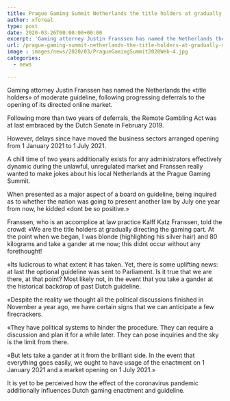```yaml
---
title: Prague Gaming Summit Netherlands the title holders at gradually managing the gaming area
author: xforeal 
type: post
date: 2020-03-26T00:00:00+00:00
excerpt: 'Gaming attorney Justin Franssen has named the Netherlands the "title holders" of moderate guideline, following progressing deferrals to the opening of its managed online market '
url: /prague-gaming-summit-netherlands-the-title-holders-at-gradually-managing-the-gaming-area/
image : images/news/2020/03/PragueGamingSummit2020Web-4.jpg
categories:
  - news

---
```

Gaming attorney Justin Franssen has named the Netherlands the &#171;title holders&#187; of moderate guideline, following progressing deferrals to the opening of its directed online market. 

Following more than two years of deferrals, the Remote Gambling Act was at last embraced by the Dutch Senate in February 2019. 

However, delays since have moved the business sectors arranged opening from 1 January 2021 to 1 July 2021. 

A chill time of two years additionally exists for any administrators effectively dynamic during the unlawful, unregulated market and Franssen really wanted to make jokes about his local Netherlands at the Prague Gaming Summit. 

When presented as a major aspect of a board on guideline, being inquired as to whether the nation was going to present another law by July one year from now, he kidded &#171;dont be so positive.&#187; 

Franssen, who is an accomplice at law practice Kalff Katz Franssen, told the crowd: &#171;We are the title holders at gradually directing the gaming part. At the point when we began, I was blonde (highlighting his silver hair) and 80 kilograms and take a gander at me now; this didnt occur without any forethought! 

&#171;Its ludicrous to what extent it has taken. Yet, there is some uplifting news: at last the optional guideline was sent to Parliament. Is it true that we are there, at that point? Most likely not, in the event that you take a gander at the historical backdrop of past Dutch guideline. 

&#171;Despite the reality we thought all the political discussions finished in November a year ago, we have certain signs that we can anticipate a few firecrackers. 

&#171;They have political systems to hinder the procedure. They can require a discussion and plan it for a while later. They can pose inquiries and the sky is the limit from there. 

&#171;But lets take a gander at it from the brilliant side. In the event that everything goes easily, we ought to have usage of the enactment on 1 January 2021 and a market opening on 1 July 2021.&#187; 

It is yet to be perceived how the effect of the coronavirus pandemic additionally influences Dutch gaming enactment and guideline.